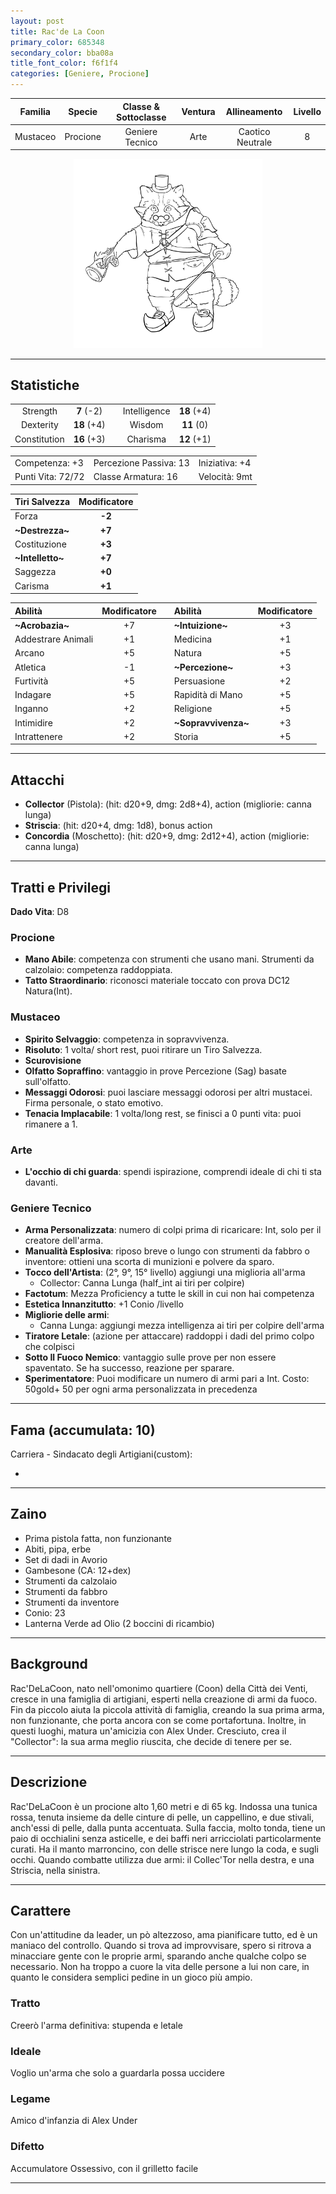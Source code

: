 ```yaml
---
layout: post
title: Rac'de La Coon
primary_color: 685348
secondary_color: bba08a
title_font_color: f6f1f4
categories: [Geniere, Procione]
---
```


| Familia  |  Specie  | Classe & Sottoclasse | Ventura |   Allineamento   | Livello |
| :------: | :------: | :------------------: | :-----: | :--------------: |:-------:|
| Mustaceo | Procione |   Geniere Tecnico    |  Arte   | Caotico Neutrale |    8    |

<div align="center" style="width:60%;margin:auto;">
<img src="/assets/img/Rac'DeLaCoon.jpg" alt="Rac'DeLaCoon" title="Rac'DeLaCoon" >
</div>

---

## Statistiche

|              |             |     |              |             |
| :----------: |:-----------:| :-: | :----------: | :---------: |
|   Strength   | **7** (-2)  |     | Intelligence | **18** (+4) |
|  Dexterity   | **18** (+4) |     |    Wisdom    | **11** (0)  |
| Constitution | **16** (+3) |     |   Charisma   | **12** (+1) |

|                   |                        |                |
|-------------------|------------------------|----------------|
| Competenza: +3    | Percezione Passiva: 13 | Iniziativa: +4 |
| Punti Vita: 72/72 | Classe Armatura: 16    | Velocità: 9mt  |

| Tiri Salvezza      | Modificatore |
| :----------------- |:------------:|
| Forza              |    **-2**    |
| **\~Destrezza\~**  |    **+7**    |
| Costituzione       |    **+3**    |
| **\~Intelletto\~** |    **+7**    |
| Saggezza           |    **+0**    |
| Carisma            |    **+1**    |

| Abilità            | Modificatore |     | Abilità               | Modificatore |
| :----------------- |:------------:| :-: |:----------------------|:------------:|
| **\~Acrobazia\~**  |      +7      |     | **\~Intuizione\~**    |      +3      |
| Addestrare Animali |      +1      |     | Medicina              |      +1      |
| Arcano             |      +5      |     | Natura                |      +5      |
| Atletica           |      -1      |     | **\~Percezione\~**    |      +3      |
| Furtività          |      +5      |     | Persuasione           |      +2      |
| Indagare           |      +5      |     | Rapidità di Mano      |      +5      |
| Inganno            |      +2      |     | Religione             |      +5      |
| Intimidire         |      +2      |     | **\~Sopravvivenza\~** |      +3      |
| Intrattenere       |      +2      |     | Storia                |      +5      |

---

## Attacchi

- **Collector** (Pistola): (hit: d20+9, dmg: 2d8+4), action (migliorie: canna lunga)
- **Striscia**: (hit: d20+4, dmg: 1d8), bonus action
- **Concordia** (Moschetto): (hit: d20+9, dmg: 2d12+4), action (migliorie: canna lunga)

---

## Tratti e Privilegi

**Dado Vita**: D8

### Procione

- **Mano Abile**: competenza con strumenti che usano mani. Strumenti da calzolaio: competenza raddoppiata.
- **Tatto Straordinario**: riconosci materiale toccato con prova DC12 Natura(Int).

### Mustaceo

- **Spirito Selvaggio**: competenza in sopravvivenza.
- **Risoluto**: 1 volta/ short rest, puoi ritirare un Tiro Salvezza.
- **Scurovisione**
- **Olfatto Sopraffino**: vantaggio in prove Percezione (Sag) basate sull'olfatto.
- **Messaggi Odorosi**: puoi lasciare messaggi odorosi per altri mustacei. Firma personale, o stato emotivo.
- **Tenacia Implacabile**: 1 volta/long rest, se finisci a 0 punti vita: puoi rimanere a 1.

### Arte

- **L'occhio di chi guarda**: spendi ispirazione, comprendi ideale di chi ti sta davanti.

### Geniere Tecnico

- **Arma Personalizzata**: numero di colpi prima di ricaricare: Int, solo per il creatore dell'arma.
- **Manualità Esplosiva**: riposo breve o lungo con strumenti da fabbro o inventore: ottieni una scorta di munizioni e polvere da sparo.
- **Tocco dell'Artista**: (2°, 9°, 15° livello) aggiungi una miglioria all'arma
  - Collector: Canna Lunga (half_int ai tiri per colpire)
- **Factotum**: Mezza Proficiency a tutte le skill in cui non hai competenza
- **Estetica Innanzitutto**: +1 Conio /livello
- **Migliorie delle armi**:
  - Canna Lunga: aggiungi mezza intelligenza ai tiri per colpire dell'arma
- **Tiratore Letale**: (azione per attaccare) raddoppi i dadi del primo colpo che colpisci
- **Sotto Il Fuoco Nemico**: vantaggio sulle prove per non essere spaventato. Se ha successo, reazione per sparare.
- **Sperimentatore**: Puoi modificare un numero di armi pari a Int. Costo: 50gold+ 50 per ogni arma personalizzata in precedenza

---

## Fama (accumulata: 10)

Carriera - Sindacato degli Artigiani(custom):

- 

---

## Zaino

- Prima pistola fatta, non funzionante
- Abiti, pipa, erbe
- Set di dadi in Avorio
- Gambesone (CA: 12+dex)
- Strumenti da calzolaio
- Strumenti da fabbro
- Strumenti da inventore
- Conio: 23
- Lanterna Verde ad Olio (2 boccini di ricambio)

---

## Background

Rac'DeLaCoon, nato nell'omonimo quartiere (Coon) della Città dei Venti, cresce in una famiglia di artigiani, esperti nella creazione di armi da fuoco. Fin da piccolo aiuta la piccola attività di famiglia, creando la sua prima arma, non funzionante, che porta ancora con se come portafortuna. Inoltre, in questi luoghi, matura un'amicizia con Alex Under. Cresciuto, crea il "Collector": la sua arma meglio riuscita, che decide di tenere per se.

---

## Descrizione

Rac'DeLaCoon è un procione alto 1,60 metri e di 65 kg. Indossa una tunica rossa, tenuta insieme da delle cinture di pelle, un cappellino, e due stivali, anch'essi di pelle, dalla punta accentuata. Sulla faccia, molto tonda, tiene un paio di occhialini senza asticelle, e dei baffi neri arricciolati particolarmente curati. Ha il manto marroncino, con delle strisce nere lungo la coda, e sugli occhi. Quando combatte utilizza due armi: il Collec'Tor nella destra, e una Striscia, nella sinistra.

---

## Carattere

Con un'attitudine da leader, un pò altezzoso, ama pianificare tutto, ed è un maniaco del controllo. Quando si trova ad improvvisare, spero si ritrova a minacciare gente con le proprie armi, sparando anche qualche colpo se necessario. Non ha troppo a cuore la vita delle persone a lui non care, in quanto le considera semplici pedine in un gioco più ampio.

### Tratto

Creerò l'arma definitiva: stupenda e letale

### Ideale

Voglio un'arma che solo a guardarla possa uccidere

### Legame

Amico d'infanzia di Alex Under

### Difetto

Accumulatore Ossessivo, con il grilletto facile

---
